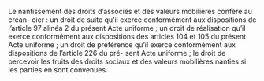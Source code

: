 Le nantissement des droits d’associés et des valeurs mobilières confère au créan-
cier :
un droit de suite qu’il exerce conformément aux dispositions de l’article 97 alinéa 2 du
présent Acte uniforme ;
un droit de réalisation qu’il exerce conformément aux dispositions des articles 104 et 105
du présent Acte uniforme ;
un droit de préférence qu’il exerce conformément aux dispositions de l’article 226 du pré-
sent Acte uniforme ;
le droit de percevoir les fruits des droits sociaux et des valeurs mobilières nanties si les
parties en sont convenues.